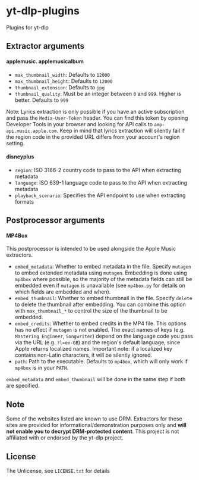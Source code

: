 # yt-dlp-plugins

Plugins for yt-dlp

## Extractor arguments

#### applemusic. applemusicalbum

- `max_thumbnail_width`: Defaults to `12000`
- `max_thumbnail_height`: Defaults to `12000`
- `thumbnail_extension`: Defaults to `jpg`
- `thumbnail_quality`: Must be an integer between `0` and `999`. Higher is
  better. Defaults to `999`

Note: Lyrics extraction is only possible if you have an active subscription and
pass the `Media-User-Token` header. You can find this token by opening Developer
Tools in your browser and looking for API calls to `amp-api.music.apple.com`.
Keep in mind that lyrics extraction will silently fail if the region code in the
provided URL differs from your account's region setting.

#### disneyplus

- `region`: ISO 3166-2 country code to pass to the API when extracting metadata
- `language`: ISO 639-1 language code to pass to the API when extracting
  metadata
- `playback_scenario`: Specifies the API endpoint to use when extracting formats

## Postprocessor arguments

#### MP4Box

This postprocessor is intended to be used alongside the Apple Music extractors.

- `embed_metadata`: Whether to embed metadata in the file. Specify `mutagen` to
  embed extended metadata using `mutagen`. Embedding is done using `mp4box`
  where possible, so the majority of the metadata fields can still be embedded
  even if `mutagen` is unavailable (see `mp4box.py` for details on which fields
  are embedded and when).
- `embed_thumbnail`: Whether to embed thumbnail in the file. Specify `delete` to
  delete the thumbnail after embedding. You can combine this option with
  `max_thumbnail_*` to control the size of the thumbnail to be embedded.
- `embed_credits`: Whether to embed credits in the MP4 file. This options has no
  effect if `mutagen` is not enabled. The exact names of keys (e.g.
  `Mastering Engineer`, `Songwriter`) depend on the language code you pass via
  the URL (e.g. `?l=en-GB`) and the region's default language, since Apple
  returns localized names. Important note: if a localized key contains non-Latin
  characters, it will be silently ignored.
- `path`: Path to the executable. Defaults to `mp4box`, which will only work if
  `mp4box` is in your `PATH`.

`embed_metadata` and `embed_thumbnail` will be done in the same step if both are
specified.

## Note

Some of the websites listed are known to use DRM. Extractors for these sites are
provided for informational/demonstration purposes only and **will not enable you
to decrypt DRM-protected content**. This project is not affiliated with or
endorsed by the yt-dlp project.

## License

The Unlicense, see `LICENSE.txt` for details
